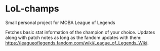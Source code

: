 # LoL-champs
Small personal project for MOBA League of Legends

Fetches basic stat information of the champion of your choice. Updates along with patch notes as long as the fandom updates with them: https://leagueoflegends.fandom.com/wiki/League_of_Legends_Wiki.
